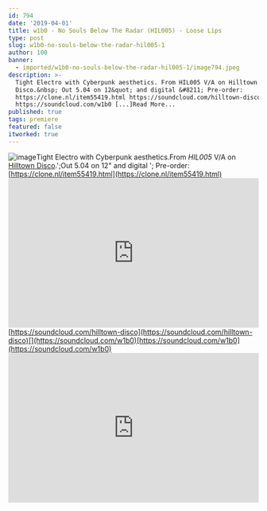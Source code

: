 ```yaml
---
id: 794
date: '2019-04-01'
title: w1b0 - No Souls Below The Radar (HIL005) - Loose Lips
type: post
slug: w1b0-no-souls-below-the-radar-hil005-1
author: 100
banner:
  - imported/w1b0-no-souls-below-the-radar-hil005-1/image794.jpeg
description: >-
  Tight Electro with Cyberpunk aesthetics. From HIL005 V/A on Hilltown
  Disco.&nbsp; Out 5.04 on 12&quot; and digital &#8211; Pre-order:
  https://clone.nl/item55419.html https://soundcloud.com/hilltown-disco
  https://soundcloud.com/w1b0 [...]Read More...
published: true
tags: premiere
featured: false
itworked: true
---
```

![image](../imported/w1b0-no-souls-below-the-radar-hil005-1/image794.jpeg)Tight Electro with Cyberpunk aesthetics.From _HIL005_ V/A on [Hilltown Disco](https://hilltowndiscouk.bandcamp.com).';Out 5.04 on 12" and digital '; Pre-order: [](https://clone.nl/item55419.html)[https://clone.nl/item55419.html](https://clone.nl/item55419.html)<iframe width='100%' height='300' scrolling='no' frameborder='no' allow='autoplay' src='https://w.soundcloud.com/player/?url=https%3A//api.soundcloud.com/tracks/599377296&color=%23ff5500&auto_play=false&hide_related=false&show_comments=true&show_user=true&show_reposts=false&show_teaser=true'></iframe>[](https://soundcloud.com/hilltown-disco)[https://soundcloud.com/hilltown-disco](https://soundcloud.com/hilltown-disco)[](https://soundcloud.com/w1b0)[https://soundcloud.com/w1b0](https://soundcloud.com/w1b0)<iframe width='100%' height='300' scrolling='no' frameborder='no' allow='autoplay' src='https://www.youtube.com/embed/Pp4PBAZe9Ng'></iframe>